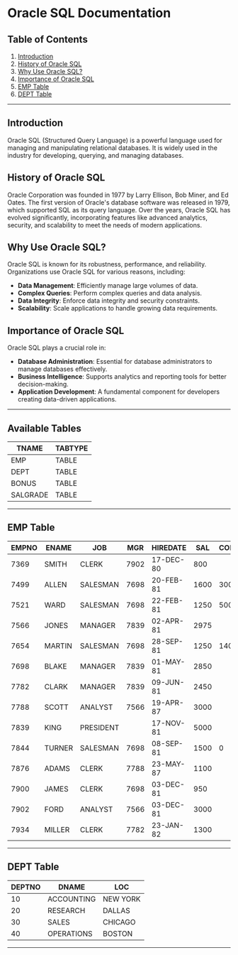 # Oracle SQL Documentation

## Table of Contents
1. [Introduction](#introduction)
2. [History of Oracle SQL](#history-of-oracle-sql)
3. [Why Use Oracle SQL?](#why-use-oracle-sql)
4. [Importance of Oracle SQL](#importance-of-oracle-sql)
5. [EMP Table](#emp-table)
6. [DEPT Table](#dept-table)

---

## Introduction
Oracle SQL (Structured Query Language) is a powerful language used for managing and manipulating relational databases. It is widely used in the industry for developing, querying, and managing databases.

## History of Oracle SQL
Oracle Corporation was founded in 1977 by Larry Ellison, Bob Miner, and Ed Oates. The first version of Oracle's database software was released in 1979, which supported SQL as its query language. Over the years, Oracle SQL has evolved significantly, incorporating features like advanced analytics, security, and scalability to meet the needs of modern applications.

## Why Use Oracle SQL?
Oracle SQL is known for its robustness, performance, and reliability. Organizations use Oracle SQL for various reasons, including:

- **Data Management**: Efficiently manage large volumes of data.
- **Complex Queries**: Perform complex queries and data analysis.
- **Data Integrity**: Enforce data integrity and security constraints.
- **Scalability**: Scale applications to handle growing data requirements.

## Importance of Oracle SQL
Oracle SQL plays a crucial role in:

- **Database Administration**: Essential for database administrators to manage databases effectively.
- **Business Intelligence**: Supports analytics and reporting tools for better decision-making.
- **Application Development**: A fundamental component for developers creating data-driven applications.

---

## Available Tables

| TNAME   | TABTYPE |
|---------|---------|
| EMP     | TABLE   |
| DEPT    | TABLE   |
| BONUS   | TABLE   |
| SALGRADE| TABLE   |

----

## EMP Table

| EMPNO | ENAME  | JOB      | MGR  | HIREDATE   | SAL  | COMM | DEPTNO |
|-------|--------|----------|------|------------|------|------|--------|
| 7369  | SMITH  | CLERK    | 7902 | 17-DEC-80  | 800  |      | 20     |
| 7499  | ALLEN  | SALESMAN | 7698 | 20-FEB-81  | 1600 | 300  | 30     |
| 7521  | WARD   | SALESMAN | 7698 | 22-FEB-81  | 1250 | 500  | 30     |
| 7566  | JONES  | MANAGER  | 7839 | 02-APR-81  | 2975 |      | 20     |
| 7654  | MARTIN | SALESMAN | 7698 | 28-SEP-81  | 1250 | 1400 | 30     |
| 7698  | BLAKE  | MANAGER  | 7839 | 01-MAY-81  | 2850 |      | 30     |
| 7782  | CLARK  | MANAGER  | 7839 | 09-JUN-81  | 2450 |      | 10     |
| 7788  | SCOTT  | ANALYST  | 7566 | 19-APR-87  | 3000 |      | 20     |
| 7839  | KING   | PRESIDENT|      | 17-NOV-81  | 5000 |      | 10     |
| 7844  | TURNER | SALESMAN | 7698 | 08-SEP-81  | 1500 | 0    | 30     |
| 7876  | ADAMS  | CLERK    | 7788 | 23-MAY-87  | 1100 |      | 20     |
| 7900  | JAMES  | CLERK    | 7698 | 03-DEC-81  | 950  |      | 30     |
| 7902  | FORD   | ANALYST  | 7566 | 03-DEC-81  | 3000 |      | 20     |
| 7934  | MILLER | CLERK    | 7782 | 23-JAN-82  | 1300 |      | 10     |

---

## DEPT Table

| DEPTNO | DNAME        | LOC      |
|--------|--------------|----------|
| 10     | ACCOUNTING   | NEW YORK |
| 20     | RESEARCH     | DALLAS   |
| 30     | SALES        | CHICAGO  |
| 40     | OPERATIONS   | BOSTON   |

---

